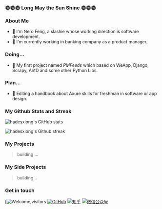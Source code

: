 ### 🌞🌞🌞 Long May the Sun Shine 🌞🌞🌞

<!--
**hadesxiong/hadesxiong** is a ✨ _special_ ✨ repository because its `README.md` (this file) appears on your GitHub profile.

Here are some ideas to get you started:

- 🔭 I’m currently working on ...
- 🌱 I’m currently learning ...
- 👯 I’m looking to collaborate on ...
- 🤔 I’m looking for help with ...
- 💬 Ask me about ...
- 📫 How to reach me: ...
- 😄 Pronouns: ...
- ⚡ Fun fact: ...
-->

### About Me
- 🐻 I'm Nero Feng, a slashie whose working direction is  software development. 
- 💼 I'm currently working in banking company as a product manager.

### Doing...
- 🌱 My first project named *PMFeeds* which based on WeApp, Django, Scrapy, AntD and some other Python Libs.

### Plan...
- 📅 Editing a handbook about Axure skills for freshman in software or app design.

### My Github Stats and Streak
![hadesxiong's GitHub stats](https://github-readme-stats.vercel.app/api?username=hadesxiong&count_private=true&hide=stars&theme=dracula&show_icon=true&hide_title=true)

![hadesxiong's Github streak](https://github-readme-streak-stats.herokuapp.com/?user=hadesxiong)

<!-- ### My Github Ranks
![Su Yang's GitHub stats - All Ranks](https://github-profile-trophy.vercel.app/?username=hadesxiong&theme=gruvbox&column=7&margin-w=15&margin-h=15&title=AllSuperRank,MultiLanguage,Stars,Commits,Follower,Issues,PullRequest) -->

### My Projects

> building ...

### My Side Projects

> building...

### Get in touch

<!-- > building... -->
[![Welcome,visitors](https://visitor-badge.glitch.me/badge?page_id=hadesxiong)
[![GitHub](https://img.shields.io/badge/GitHub-grey?logo=github&style=flat-square)](https://github.com/hadesxiong)
[![知乎](https://img.shields.io/badge/知乎-white?logo=zhihu&style=flat-square)](https://www.zhihu.com/people/feng-nero)
[![微信公众号](https://img.shields.io/badge/微信公众号-white?logo=wechat&style=flat-square)](https://pmfeeds.bearman.xyz/weapp/others/qrcode_for_gh_d92f4da8467e_344.jpeg)
